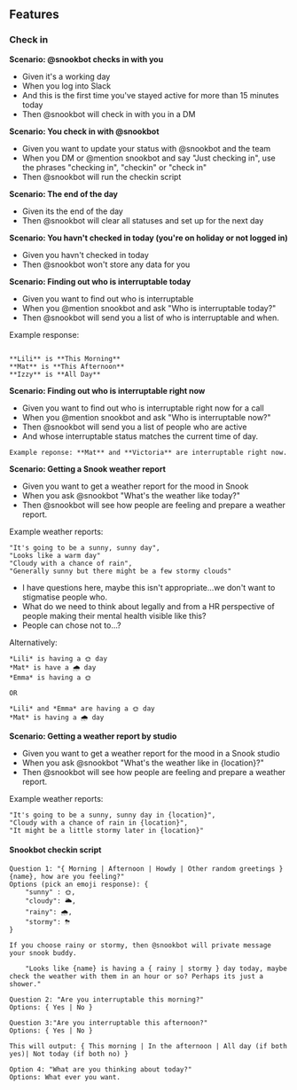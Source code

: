 
## Features

### Check in

**Scenario: @snookbot checks in with you**

+ Given it's a working day
+ When you log into Slack
+ And this is the first time you've stayed active for more than 15 minutes today
+ Then @snookbot will check in with you in a DM


**Scenario: You check in with @snookbot**

+ Given you want to update your status with @snookbot and the team
+ When you DM or @mention snookbot and say "Just checking in", use the phrases "checking in", "checkin" or "check in"
+ Then @snookbot will run the checkin script


**Scenario: The end of the day**

+ Given its the end of the day
+ Then @snookbot will clear all statuses and set up for the next day


**Scenario: You havn't checked in today (you're on holiday or not logged in)**

+ Given you havn't checked in today
+ Then @snookbot won't store any data for you


**Scenario: Finding out who is interruptable today**

+ Given you want to find out who is interruptable
+ When you @mention snookbot and ask "Who is interruptable today?"
+ Then @snookbot will send you a list of who is interruptable and when.

Example response:
```"Looks like:"

**Lili** is **This Morning**
**Mat** is **This Afternoon**
**Izzy** is **All Day**
```


**Scenario: Finding out who is interruptable right now**

+ Given you want to find out who is interruptable right now for a call
+ When you @mention snookbot and ask "Who is interruptable now?"
+ Then @snookbot will send you a list of people who are active
+ And whose interruptable status matches the current time of day.

```Example reponse: **Mat** and **Victoria** are interruptable right now.```


**Scenario: Getting a Snook weather report**

+ Given you want to get a weather report for the mood in Snook
+ When you ask @snookbot "What's the weather like today?"
+ Then @snookbot will see how people are feeling and prepare a weather report.

Example weather reports:
```
"It's going to be a sunny, sunny day",
"Looks like a warm day"
"Cloudy with a chance of rain",
"Generally sunny but there might be a few stormy clouds"
```
+ I have questions here, maybe this isn't appropriate...we don't want to stigmatise people who.
+ What do we need to think about legally and from a HR perspective of people making their mental health visible like this?
+ People can chose not to...?

Alternatively:
```
*Lili* is having a 🌞 day
*Mat* is have a 🌧 day
*Emma* is having a 🌞

OR

*Lili* and *Emma* are having a 🌞 day
*Mat* is having a 🌧 day
```


**Scenario: Getting a weather report by studio**

+ Given you want to get a weather report for the mood in a Snook studio
+ When you ask @snookbot "What's the weather like in {location}?"
+ Then @snookbot will see how people are feeling and prepare a weather report.

Example weather reports:

```
"It's going to be a sunny, sunny day in {location}",
"Cloudy with a chance of rain in {location}",
"It might be a little stormy later in {location}"
```



#### Snookbot checkin script

```
Question 1: "{ Morning | Afternoon | Howdy | Other random greetings } {name}, how are you feeling?"
Options (pick an emoji response): {
    "sunny" : 🌞,
    "cloudy": 🌥,
    "rainy": 🌧,
    "stormy": ⛈
}

If you choose rainy or stormy, then @snookbot will private message your snook buddy.

    "Looks like {name} is having a { rainy | stormy } day today, maybe check the weather with them in an hour or so? Perhaps its just a shower."

Question 2: "Are you interruptable this morning?"
Options: { Yes | No }

Question 3:"Are you interruptable this afternoon?"
Options: { Yes | No }

This will output: { This morning | In the afternoon | All day (if both yes)| Not today (if both no) }

Option 4: "What are you thinking about today?"
Options: What ever you want.
```